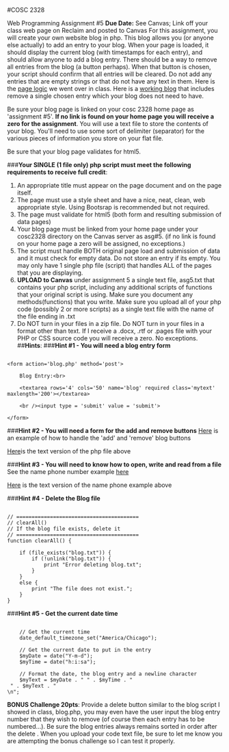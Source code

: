 #COSC 2328

Web Programming Assignment #5
**Due Date:** See Canvas; Link off your class web page on Reclaim and posted to Canvas 
For this assignment, you will create your own website blog in php. This blog allows you (or anyone else actually) to add an entry to your blog. When your page is loaded, it should display the current blog (with timestamps for each entry), and should allow anyone to add a blog entry. There should be a way to remove all entries from the blog (a button perhaps). When that button is chosen, your script should confirm that all entries will be cleared. Do not add any entries that are empty strings or that do not have any text in them. Here is the [page logic](http://www.jbryan2.create.stedwards.edu/cosc2328/asgBlog.txt) we went over in class. Here is a [working blog](http://www.jbryan2.create.stedwards.edu/cosc2328/blog.php) that includes remove a single chosen entry which your blog does not need to have.

Be sure your blog page is linked on your cosc 2328 home page as 'assignment #5'. **If no link is found on your home page you will receive a zero for the assignment**. You will use a text file to store the contents of your blog. You'll need to use some sort of delimiter (separator) for the various pieces of information you store on your flat file.

Be sure that your blog page validates for html5.

###**Your SINGLE (1 file only) php script must meet the following requirements to receive full credit**:
1. An appropriate title must appear on the page document and on the page itself.
2. The page must use a style sheet and have a nice, neat, clean, web appropriate style. Using Bootsrap is recommended but not required.
3. The page must validate for html5 (both form and resulting submission of data pages)
4. Your blog page must be linked from your home page under your cosc2328 directory on the Canvas server as asg#5. 
(if no link is found on your home page a zero will be assigned, no exceptions.)
5. The script must handle BOTH original page load and submission of data and it must check for empty data. Do not store an entry if its empty. You may only have 1 single php file (script) that handles ALL of the pages that you are displaying.
6. **UPLOAD to Canvas** under assignment 5 a single text file, asg5.txt that contains your php script, including any additional scripts of functions that your original script is using. Make sure you document any methods(functions) that you write. Make sure you upload all of your php code (possibly 2 or more scripts) as a single text file with the name of the file ending in .txt
7. Do NOT turn in your files in a zip file. Do NOT turn in your files in a format other than text. If I receive a .docx, .rtf or .pages file with your PHP or CSS source code you will receive a zero. No exceptions.
##**Hints**:
###**Hint #1 - You will need a blog entry form**

```

<form action='blog.php' method='post'>

    Blog Entry:<br>

    <textarea rows='4' cols='50' name='blog' required class='mytext' maxlength='200'></textarea>

    <br /><input type = 'submit' value = 'submit'>

</form>

```
###__Hint #2 - You will need a form for the add and remove buttons__
[Here](http://www.jbryan2.create.stedwards.edu/cosc2328/sampleForms4.php) is an example of how to handle the 'add' and 'remove' blog buttons

[Here](http://www.jbryan2.create.stedwards.edu/cosc2328/sampleForms4.php.txt)is the text version of the php file above

###**Hint #3 - You will need to know how to open, write and read from a file**
See the name phone number example [here](http://www.jbryan2.create.stedwards.edu/cosc2328/phpFileSample.php)

[Here](http://www.jbryan2.create.stedwards.edu/cosc2328/phpFileSample.txt) is the text version of the name phone example above

###**Hint #4 - Delete the Blog file**
```

// ========================================
// clearAll()
// If the blog file exists, delete it
// ========================================
function clearAll() {

    if (file_exists("blog.txt")) {
        if (!unlink("blog.txt")) {
            print "Error deleting blog.txt";
        }
    }
    else {
        print "The file does not exist.";
    }
}

```
                
###**Hint #5 - Get the current date time**
```

    // Get the current time
    date_default_timezone_set("America/Chicago");

    // Get the current date to put in the entry
    $myDate = date("Y-m-d");
    $myTime = date("h:i:sa");

    // Format the date, the blog entry and a newline character
    $myText = $myDate . " " . $myTime . "
 " . $myText . "
\n";

```

**BONUS Challenge 20pts**: Provide a delete button similar to the blog script I showed in class, blog.php, you may even have the user input the blog entry number that they wish to remove (of course then each entry has to be numbered...). Be sure the blog entries always remains sorted in order after the delete . When you upload your code text file, be sure to let me know you are attempting the bonus challenge so I can test it properly.

